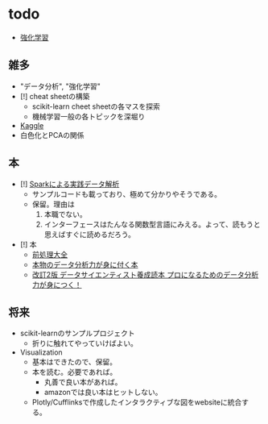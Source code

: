 # todo
* [強化学習]($PROJECTS/machine-learning//docs/reinforcement-learning.md)

## 雑多
* "データ分析", "強化学習"
* [!] cheat sheetの構築
    - scikit-learn cheet sheetの各マスを探索
    - 機械学習一般の各トピックを深堀り
* [Kaggle]($DOCS/topics/tech/Kaggle.md)
* 白色化とPCAの関係

## 本
* [!] [Sparkによる実践データ解析](https://www.amazon.co.jpdp//487311750X/)
    - サンプルコードも載っており、極めて分かりやそうである。
    - 保留。理由は
        1. 本職でない。
        2. インターフェースはたんなる関数型言語にみえる。よって、読もうと思えばすぐに読めるだろう。
* [!] 本
    - [前処理大全](https://www.amazon.co.jpdp//4774196479/)
    - [本物のデータ分析力が身に付く本](https://www.amazon.co.jpdp//B01HZ4RDS0/)
    - [改訂2版 データサイエンティスト養成読本 プロになるためのデータ分析力が身につく！](https://www.amazon.co.jpdp//B01KXH8F0G/)

## 将来
* scikit-learnのサンプルプロジェクト
    - 折りに触れてやっていけばよい。
* Visualization
    - 基本はできたので、保留。
    - 本を読む。必要であれば。
        * 丸善で良い本があれば。
        * amazonでは良い本はヒットしない。
    - Plotly/Cufflinksで作成したインタラクティブな図をwebsiteに統合する。
